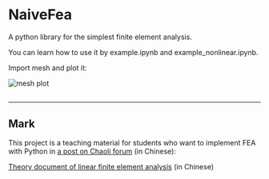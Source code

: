 # NaiveFea

A python library for the simplest finite element analysis.

You can learn how to use it by example.ipynb and example_nonlinear.ipynb. 

Import mesh and plot it:

![mesh plot](https://github.com/MuTong320/NaiveFea/figure/figure(1))

## 



****

## Mark

This project is a teaching material for students who want to implement FEA with Python in [a post on Chaoli forum](https://chaoli.club/index.php/6884) (in Chinese):

[Theory document of linear finite element analysis](https://github.com/MuTong320/NaiveFeaDocument) (in Chinese)
